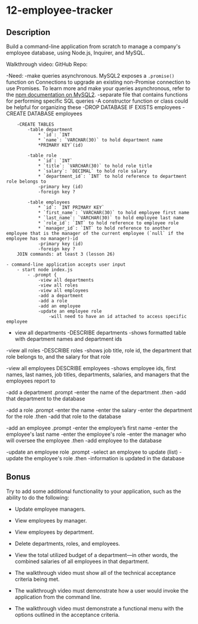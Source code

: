 # 12-employee-tracker

## Description
Build a command-line application from scratch to manage a company's employee database, using Node.js, Inquirer, and MySQL.


Walkthrough video:
GitHub Repo:

-Need:
    <!-- [MySQL2 package](https://www.npmjs.com/package/mysql2) to connect to your MySQL database and perform queries -->
    <!-- [Inquirer package](https://www.npmjs.com/package/inquirer) to interact with the user via the command line -->
    <!-- [console.table package](https://www.npmjs.com/package/console.table) to print MySQL rows to the console -->
    -make queries asynchronous. MySQL2 exposes a `.promise()` function on Connections to upgrade an existing non-Promise connection to use Promises. To learn more and make your queries asynchronous, refer to the [npm documentation on MySQL2](https://www.npmjs.com/package/mysql2).
    -separate file that contains functions for performing specific SQL queries
        -A constructor function or class could be helpful for organizing these
    <!-- -seeds.sql -->
    <!-- -query.sql -->
    <!-- -schema.sql -->
        -DROP DATABASE IF EXISTS employees
        -CREATE DATABASE employees

        -CREATE TABLES
            -table department
                * `id`: `INT 
                * `name`: `VARCHAR(30)` to hold department name
                *PRIMARY KEY`(id)

            -table role
                * `id`: `INT`
                * `title`: `VARCHAR(30)` to hold role title
                * `salary`: `DECIMAL` to hold role salary
                * `department_id`: `INT` to hold reference to department role belongs to
                -primary key (id)
                -foreign key ?

            -table employees
                * `id`: `INT PRIMARY KEY`
                * `first_name`: `VARCHAR(30)` to hold employee first name
                * `last_name`: `VARCHAR(30)` to hold employee last name
                * `role_id`: `INT` to hold reference to employee role
                * `manager_id`: `INT` to hold reference to another employee that is the manager of the current employee (`null` if the employee has no manager)-id
                -primary key (id)
                -foreign key ?
        JOIN commands: at least 3 (lesson 26)

    - command-line application accepts user input
        - start node index.js
            - .prompt {
                -view all departments
                -view all roles
                -view all employees
                -add a department
                -add a role
                -add an employee
                -update an employee role
                    -will need to have an id attached to access specific employee

- view all departments
    -DESCRIBE departments
        -shows formatted table with department names and department ids

-view all roles
    -DESCRIBE roles
        -shows job title, role id, the department that role belongs to, and the salary for that role

-view all employees
    DESCRIBE employees
        -shows employee ids, first names, last names, job titles, departments, salaries, and managers that the employees report to

-add a department
    .prompt
        -enter the name of the department 
    .then
        -add that department to the database

-add a role
    .prompt
        -enter the name
        -enter the salary
        -enter the department for the role
    .then
        -add that role to the database

-add an employee
    .prompt
        -enter the employee’s first name
        -enter the employee's last name
        -enter the employee's role
        -enter the manager who will oversee the employee
    .then
        -add employee to the database

-update an employee role
    .prompt
        -select an employee to update (list)
        -update the employee's role
    .then
        -information is updated in the database 



## Bonus

Try to add some additional functionality to your application, such as the ability to do the following:

* Update employee managers.

* View employees by manager.

* View employees by department.

* Delete departments, roles, and employees.

* View the total utilized budget of a department&mdash;in other words, the combined salaries of all employees in that department.




* The walkthrough video must show all of the technical acceptance criteria being met.

* The walkthrough video must demonstrate how a user would invoke the application from the command line.

* The walkthrough video must demonstrate a functional menu with the options outlined in the acceptance criteria.
